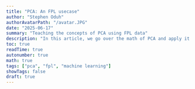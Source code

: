 ```yaml
---
title: "PCA: An FPL usecase"
author: "Stephen Oduh"
authorAvatarPath: "/avatar.JPG"
date: "2025-06-17"
summary: "Teaching the concepts of PCA using FPL data"
description: "In this article, we go over the math of PCA and apply it to FPL data for use further down a machine learning pipeline"
toc: true
readTime: true
autonumber: true
math: true
tags: ["pca", "fpl", "machine learning"]
showTags: false
draft: true
---
```

